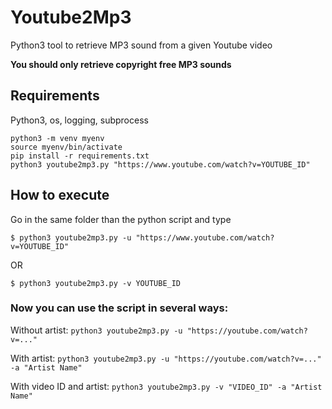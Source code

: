 # Youtube2Mp3
Python3 tool to retrieve MP3 sound from a given Youtube video

**You should only retrieve copyright free MP3 sounds**

## Requirements

Python3, os, logging, subprocess

````
python3 -m venv myenv
source myenv/bin/activate
pip install -r requirements.txt
python3 youtube2mp3.py "https://www.youtube.com/watch?v=YOUTUBE_ID" 
````

## How to execute

Go in the same folder than the python script and type

````
$ python3 youtube2mp3.py -u "https://www.youtube.com/watch?v=YOUTUBE_ID"
````
OR
````
$ python3 youtube2mp3.py -v YOUTUBE_ID
````

### Now you can use the script in several ways:

Without artist: 
````python3 youtube2mp3.py -u "https://youtube.com/watch?v=..."```` 

With artist: 
````python3 youtube2mp3.py -u "https://youtube.com/watch?v=..." -a "Artist Name"````

With video ID and artist: 
````python3 youtube2mp3.py -v "VIDEO_ID" -a "Artist Name"````